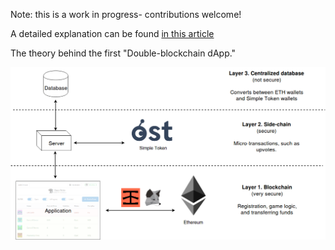 Note: this is a work in progress- contributions welcome!

A detailed explanation can be found [in this article](https://medium.com/@patluvsblockchain/double-blockchain-dapp-experiment-96f2ac12dc8d)

The theory behind the first "Double-blockchain dApp."

![alt text](https://github.com/blockchainbuddha/OpenTrivia/blob/master/assets/Explainer.png)
